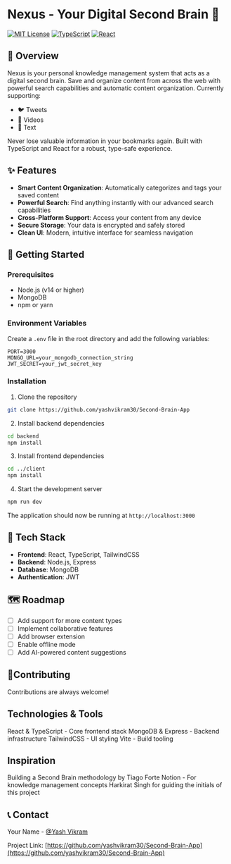 # Nexus - Your Digital Second Brain 🧠

[![MIT License](https://img.shields.io/badge/License-MIT-green.svg)](https://choosealicense.com/licenses/mit/)
[![TypeScript](https://img.shields.io/badge/TypeScript-4.9.5-blue)](https://www.typescriptlang.org/)
[![React](https://img.shields.io/badge/React-18.2.0-blue)](https://reactjs.org/)

## 🌟 Overview

Nexus is your personal knowledge management system that acts as a digital second brain. Save and organize content from across the web with powerful search capabilities and automatic content organization. Currently supporting:

- 🐦 Tweets
- 🎥 Videos
- 📑 Text

Never lose valuable information in your bookmarks again. Built with TypeScript and React for a robust, type-safe experience.

## ✨ Features

- **Smart Content Organization**: Automatically categorizes and tags your saved content
- **Powerful Search**: Find anything instantly with our advanced search capabilities
- **Cross-Platform Support**: Access your content from any device
- **Secure Storage**: Your data is encrypted and safely stored
- **Clean UI**: Modern, intuitive interface for seamless navigation

## 🚀 Getting Started

### Prerequisites

- Node.js (v14 or higher)
- MongoDB
- npm or yarn

### Environment Variables

Create a `.env` file in the root directory and add the following variables:

```env
PORT=3000
MONGO_URL=your_mongodb_connection_string
JWT_SECRET=your_jwt_secret_key
```

### Installation

1. Clone the repository
```bash
git clone https://github.com/yashvikram30/Second-Brain-App
```

2. Install backend dependencies
```bash
cd backend
npm install
```

3. Install frontend dependencies
```bash
cd ../client
npm install
```

4. Start the development server
```bash
npm run dev
```

The application should now be running at `http://localhost:3000`

## 🔧 Tech Stack

- **Frontend**: React, TypeScript, TailwindCSS
- **Backend**: Node.js, Express
- **Database**: MongoDB
- **Authentication**: JWT


## 🗺️ Roadmap

- [ ] Add support for more content types
- [ ] Implement collaborative features
- [ ] Add browser extension
- [ ] Enable offline mode
- [ ] Add AI-powered content suggestions

##  🤝Contributing

Contributions are always welcome!

 ## Technologies & Tools

React & TypeScript - Core frontend stack
MongoDB & Express - Backend infrastructure
TailwindCSS - UI styling
Vite - Build tooling

 ## Inspiration

Building a Second Brain methodology by Tiago Forte
Notion - For knowledge management concepts
Harkirat Singh for guiding the initials of this project


## 📞 Contact

Your Name - [@Yash Vikram](https://x.com/yashvikram30)

Project Link: [https://github.com/yashvikram30/Second-Brain-App](https://github.com/yashvikram30/Second-Brain-App)